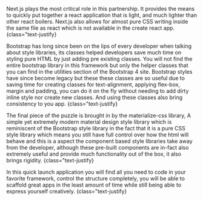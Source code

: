 Next.js plays the most critical role in this partnership. It provides the means to quickly put together a react application that is light, and much lighter than other react boilers. Next.js also allows for almost pure CSS writing inside the same file as react which is not available in the create react app. {class="text-justify}

Bootstrap has long since been on the lips of every developer when talking about style libraries, its classes helped developers save much time on styling pure HTML by just adding pre existing classes. You will not find the entire bootstrap library in this framework but only the helper classes that you can find in the utilities section of the Bootstrap 4 site. Bootstrap styles have since become legacy but these these classes are so useful due to saving time for creating classes for text-alignment, applying flex-box, margin and padding, you can do it on the fly without needing to add dirty inline style nor create new classes. And using these classes also bring consistency to you app.
{class="text-justify}

The final piece of the puzzle is brought in by the materialize-css library, A simple yet extremely modern material design style library which is reminiscent of the Bootstrap style library in the fact that it is a pure CSS style library which means you still have full control over how the html will behave and this is a aspect the component based style libraries take away from the developer, although these pre-built components are in-fact also extremely useful and provide much functionality out of the box, it also brings rigidity.
{class="text-justify}

In this quick launch application you will find all you need to code in your favorite framework, control the structure completely, you will be able to scaffold great apps in the least amount of time while still being able to express yourself creatively.
{class="text-justify}